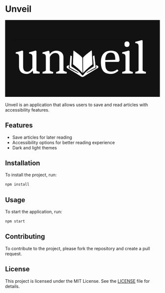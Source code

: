 # Unveil

![Unveil Logo](./src/assets/images/logo-dark.png)

Unveil is an application that allows users to save and read articles with accessibility features.

## Features

- Save articles for later reading
- Accessibility options for better reading experience
- Dark and light themes

## Installation

To install the project, run:

```bash
npm install
```

## Usage

To start the application, run:

```bash
npm start
```

## Contributing

To contribute to the project, please fork the repository and create a pull request.

## License

This project is licensed under the MIT License. See the [LICENSE](LICENSE) file for details.
